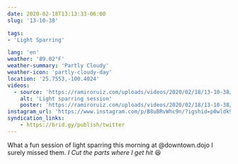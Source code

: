 ```yaml
---
date: 2020-02-18T13:13:33-06:00
slug: '13-10-38'

tags:
- 'Light Sparring'

lang: 'en'
weather: '89.02°F'
weather-summary: 'Partly Cloudy'
weather-icon: 'partly-cloudy-day'
location: '25.7553,-100.4024'
videos:
  - source: 'https://ramiroruiz.com/uploads/videos/2020/02/18/13-10-38/light-sparring-session.mp4'
    alt: 'Light sparring session'
    poster: 'https://ramiroruiz.com/uploads/videos/2020/02/18/13-10-38/poster.jpg'
instagram_url: 'https://www.instagram.com/p/B8uBRvWhc9n/?igshid=p0wldk9jo7m3'
syndication_links:
    - https://brid.gy/publish/twitter
---
```

What a fun session of light sparring this morning at @downtown.dojo I surely missed them. 
_I Cut the parts where I get hit_ 😆
 